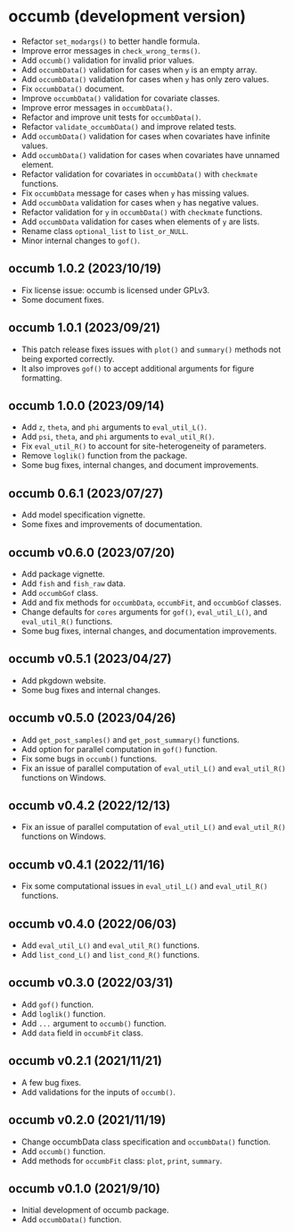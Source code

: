 # occumb (development version)
* Refactor `set_modargs()` to better handle formula.
* Improve error messages in `check_wrong_terms()`.
* Add `occumb()` validation for invalid prior values.
* Add `occumbData()` validation for cases when `y` is an empty array.
* Add `occumbData()` validation for cases when `y` has only zero values.
* Fix `occumbData()` document.
* Improve `occumbData()` validation for covariate classes.
* Improve error messages in `occumbData()`.
* Refactor and improve unit tests for `occumbData()`.
* Refactor `validate_occumbData()` and improve related tests.
* Add `occumbData()` validation for cases when covariates have infinite values.
* Add `occumbData()` validation for cases when covariates have unnamed element.
* Refactor validation for covariates in `occumbData()` with `checkmate` functions.
* Fix `occumbData` message for cases when `y` has missing values.
* Add `occumbData` validation for cases when `y` has negative values.
* Refactor validation for `y` in `occumbData()` with `checkmate` functions.
* Add `occumbData` validation for cases when elements of `y` are lists.
* Rename class `optional_list` to `list_or_NULL`.
* Minor internal changes to `gof()`.

## occumb 1.0.2 (2023/10/19)
* Fix license issue: occumb is licensed under GPLv3.
* Some document fixes.

## occumb 1.0.1 (2023/09/21)
* This patch release fixes issues with `plot()` and `summary()` methods not being exported correctly.
* It also improves `gof()` to accept additional arguments for figure formatting.

## occumb 1.0.0 (2023/09/14)
* Add `z`, `theta`, and `phi` arguments to `eval_util_L()`.
* Add `psi`, `theta`, and `phi` arguments to `eval_util_R()`.
* Fix `eval_util_R()` to account for site-heterogeneity of parameters.
* Remove `loglik()` function from the package.
* Some bug fixes, internal changes, and document improvements.

## occumb 0.6.1 (2023/07/27)
* Add model specification vignette.
* Some fixes and improvements of documentation.

## occumb v0.6.0 (2023/07/20)
* Add package vignette.
* Add `fish` and `fish_raw` data.
* Add `occumbGof` class.
* Add and fix methods for `occumbData`, `occumbFit`, and `occumbGof` classes.
* Change defaults for `cores` arguments for `gof()`, `eval_util_L()`, and `eval_util_R()` functions.
* Some bug fixes, internal changes, and documentation improvements.

## occumb v0.5.1 (2023/04/27)
* Add pkgdown website.
* Some bug fixes and internal changes.

## occumb v0.5.0 (2023/04/26)
* Add `get_post_samples()` and `get_post_summary()` functions.
* Add option for parallel computation in `gof()` function.
* Fix some bugs in `occumb()` functions.
* Fix an issue of parallel computation of `eval_util_L()` and `eval_util_R()` functions on Windows.

## occumb v0.4.2 (2022/12/13)
* Fix an issue of parallel computation of `eval_util_L()` and `eval_util_R()` functions on Windows.

## occumb v0.4.1 (2022/11/16)
* Fix some computational issues in `eval_util_L()` and `eval_util_R()` functions.

## occumb v0.4.0 (2022/06/03)
* Add `eval_util_L()` and `eval_util_R()` functions.
* Add `list_cond_L()` and `list_cond_R()` functions.

## occumb v0.3.0 (2022/03/31)
* Add `gof()` function.
* Add `loglik()` function.
* Add `...` argument to `occumb()` function.
* Add `data` field in `occumbFit` class.

## occumb v0.2.1 (2021/11/21)
* A few bug fixes.
* Add validations for the inputs of `occumb()`.

## occumb v0.2.0 (2021/11/19)
* Change occumbData class specification and `occumbData()` function.
* Add `occumb()` function.
* Add methods for `occumbFit` class: `plot`, `print`, `summary`.

## occumb v0.1.0 (2021/9/10)
* Initial development of occumb package.
* Add `occumbData()` function.

